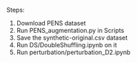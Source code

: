 Steps:
1. Download PENS dataset
2. Run PENS_augmentation.py in Scripts
3. Save the synthetic-original.csv dataset
4. Run DS/DoubleShuffling.ipynb on it
5. Run perturbation/perturbation_D2.ipynb
